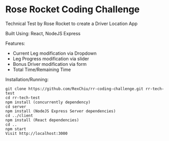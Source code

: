 # Rose  Rocket Coding Challenge

Technical Test by Rose Rocket to create a Driver Location App

Built Using: React, NodeJS Express

Features:
  - Current Leg modification via Dropdown
  - Leg Progress modification via slider
  - Bonus Driver modification via form
  - Total Time/Remaining Time

Installation/Running:
```
git clone https://github.com/RexChiu/rr-coding-challenge.git rr-tech-test
cd rr-tech-test
npm install (concurrently dependency)
cd server
npm install (NodeJS Express Server dependencies)
cd ../client
npm install (React dependencies)
cd ..
npm start
Visit http://localhost:3000
```